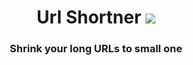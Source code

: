 <h1 align="center">Url Shortner <img src="https://img.icons8.com/external-icongeek26-linear-colour-icongeek26/28/000000/external-url-essentials-icongeek26-linear-colour-icongeek26.png"/></h1>
<h3 align="center">Shrink your long URLs to small one </h3>
